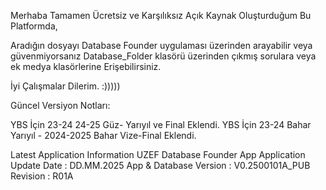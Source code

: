 Merhaba Tamamen Ücretsiz ve Karşılıksız Açık Kaynak Oluşturduğum Bu Platformda,

Aradığın dosyayı Database Founder uygulaması üzerinden arayabilir veya güvenmiyorsanız Database_Folder klasörü üzerinden çıkmış sorulara veya ek medya klasörlerine Erişebilirsiniz.

İyi Çalışmalar Dilerim. :)))))


Güncel Versiyon Notları:

YBS İçin 23-24 24-25 Güz- Yarıyıl ve Final Eklendi.
YBS İçin 23-24 Bahar Yarıyıl - 2024-2025 Bahar Vize-Final Eklendi.








Latest Application Information 
UZEF Database Founder App
Application Update Date :  DD.MM.2025 
App & Database Version  :  V0.2500101A_PUB
Revision                :  R01A
